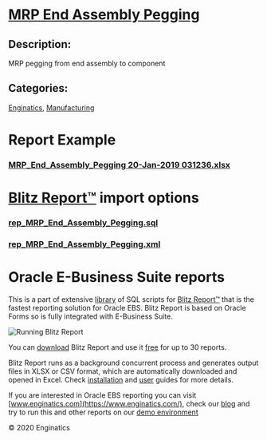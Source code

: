 # [MRP End Assembly Pegging](https://www.enginatics.com/reports/mrp-end-assembly-pegging)
## Description: 
MRP pegging from end assembly to component
## Categories: 
[Enginatics](https://www.enginatics.com/library/?pg=1&category[]=Enginatics), [Manufacturing](https://www.enginatics.com/library/?pg=1&category[]=Manufacturing)
# Report Example
### [MRP_End_Assembly_Pegging 20-Jan-2019 031236.xlsx](https://www.enginatics.com/example/mrp-end-assembly-pegging)
# [Blitz Report™](https://www.enginatics.com/blitz-report) import options
### [rep_MRP_End_Assembly_Pegging.sql](https://www.enginatics.com/export/mrp-end-assembly-pegging)
### [rep_MRP_End_Assembly_Pegging.xml](https://www.enginatics.com/xml/mrp-end-assembly-pegging)
# Oracle E-Business Suite reports

This is a part of extensive [library](https://www.enginatics.com/library/) of SQL scripts for [Blitz Report™](https://www.enginatics.com/blitz-report/) that is the fastest reporting solution for Oracle EBS. Blitz Report is based on Oracle Forms so is fully integrated with E-Business Suite. 

![Running Blitz Report](https://www.enginatics.com/wp-content/uploads/2018/01/Running-blitz-report.png) 

You can [download](https://www.enginatics.com/download/) Blitz Report and use it [free](https://www.enginatics.com/pricing/) for up to 30 reports. 

Blitz Report runs as a background concurrent process and generates output files in XLSX or CSV format, which are automatically downloaded and opened in Excel. Check [installation](https://www.enginatics.com/installation-guide/) and [user](https://www.enginatics.com/user-guide/) guides for more details.

If you are interested in Oracle EBS reporting you can visit [www.enginatics.com](https://www.enginatics.com/), check our [blog](https://www.enginatics.com/blog) and try to run this and other reports on our [demo environment](http://demo.enginatics.com/)

© 2020 Enginatics